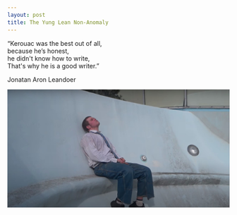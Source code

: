 ```yaml
---
layout: post
title: The Yung Lean Non-Anomaly 
---
```


“Kerouac was the best out of all,<br> 
because he’s honest,<br> 
he didn't know how to write,<br> 
That's why he is a good writer.”<br>

Jonatan Aron Leandoer<br> 


![Yunglean](/images/yung1.JPG)

